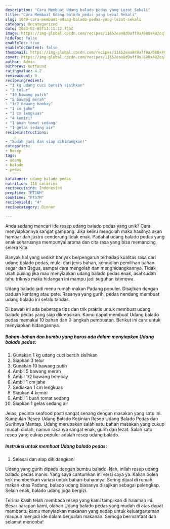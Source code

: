```yaml
---
description: "Cara Membuat Udang balado pedas yang Lezat Sekali"
title: "Cara Membuat Udang balado pedas yang Lezat Sekali"
slug: 1049-cara-membuat-udang-balado-pedas-yang-lezat-sekali
category: Uncategorized
date: 2023-02-05T13:11:12.755Z
image: https://img-global.cpcdn.com/recipes/11652eaa8d9aff9a/680x482cq70/udang-balado-pedas-foto-resep-utama.jpg
hideToc: false
enableToc: true
enableTocContent: false
thumbnail: https://img-global.cpcdn.com/recipes/11652eaa8d9aff9a/680x482cq70/udang-balado-pedas-foto-resep-utama.jpg
cover: https://img-global.cpcdn.com/recipes/11652eaa8d9aff9a/680x482cq70/udang-balado-pedas-foto-resep-utama.jpg
author: Admin
authorAv: notfound
ratingvalue: 4.2
reviewcount: 9
recipeingredient:
- "1 kg udang cuci bersih sisihkan"
- "3 telur"
- "10 bawang putih"
- "5 bawang merah"
- "1/2 bawang bombay"
- "1 cm jahe"
- "1 cm lengkuas"
- "4 kemiri"
- "1 buah tomat sedang"
- "1 gelas sedang air"
recipeinstructions:

- "Sudah jadi dan siap dihidangkan!"
categories:
- Resep
tags:
- udang
- balado
- pedas

katakunci: udang balado pedas 
nutrition: 116 calories
recipecuisine: Indonesian
preptime: "PT16M"
cooktime: "PT57M"
recipeyield: "4"
recipecategory: Dinner

---
```





Anda sedang mencari ide resep udang balado pedas yang unik? Cara menyiapkannya sangat gampang. Jika keliru mengolah maka hasilnya akan hambar dan justru cenderung tidak enak. Padahal udang balado pedas yang enak seharusnya mempunyai aroma dan cita rasa yang bisa memancing selera Kita.





Banyak hal yang sedikit banyak berpengaruh terhadap kualitas rasa dari udang balado pedas, mulai dari jenis bahan, kemudian pemilihan bahan segar dan Bagus, sampai cara mengolah dan menghidangkannya. Tidak usah pusing jika mau menyiapkan udang balado pedas enak,      asal sudah tahu triknya maka hidangan ini mampu jadi suguhan istimewa.














Udang balado jadi menu rumah makan Padang populer. Disajikan dengan paduan kentang atau pete. Rasanya yang gurih, pedas nendang membuat udang balado ini selalu tandas.






Di bawah ini ada beberapa tips dan trik praktis untuk membuat udang balado pedas yang siap dikreasikan. Kamu dapat membuat Udang balado pedas memakai 10 bahan dan 0 langkah pembuatan. Berikut ini cara untuk menyiapkan hidangannya.

<!--inarticleads1-->

##### Bahan-bahan dan bumbu yang harus ada dalam menyiapkan Udang balado pedas:

1. Gunakan 1 kg udang cuci bersih sisihkan
1. Siapkan 3 telur
1. Gunakan 10 bawang putih
1. Ambil 5 bawang merah
1. Ambil 1/2 bawang bombay
1. Ambil 1 cm jahe
1. Sediakan 1 cm lengkuas
1. Siapkan 4 kemiri
1. Ambil 1 buah tomat sedang
1. Siapkan 1 gelas sedang air


Jelas, pecinta seafood pasti sangat senang dengan masakan yang satu ini. Kumpulan Resep Udang Balado Kekinian Resep Udang Balado Pedas dan Gurihnya Mantap. Udang merupakan salah satu bahan masakan yang cukup mudah diolah, namun rasanya sangat enak, gurih dan lezat. Salah satu resep yang cukup populer adalah resep udang balado. 

<!--inarticleads2-->

##### Instruksi untuk membuat Udang balado pedas:


1. Selesai dan siap dihidangkan!

Udang yang gurih dipadu dengan bumbu balado. Nah, inilah resep udang balado pedas manis: Yang saya cantumkan ini versi saya ya. Kalian boleh kok memberikan variasi untuk bahan-bahannya. Sering dijual di rumah makan khas Padang, balado udang biasanya disajikan sebagai pelengkap. Selain enak, balado udang juga bergizi. 

Terima kasih telah membaca resep yang kami tampilkan di halaman ini. Besar harapan kami, olahan Udang balado pedas yang mudah di atas dapat membantu kamu menyiapkan makanan yang sedap untuk keluarga/teman maupun menjadi ide dalam berjualan makanan. Semoga bermanfaat dan selamat mencoba!
